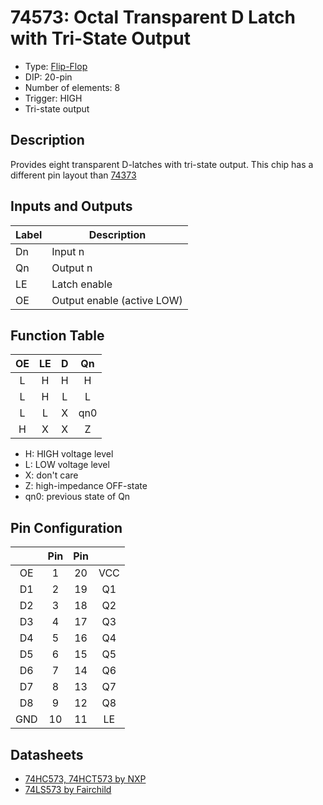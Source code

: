 # 74573: Octal Transparent D Latch with Tri-State Output

- Type: [Flip-Flop](flip_flops.md)
- DIP: 20-pin
- Number of elements: 8
- Trigger: HIGH
- Tri-state output

## Description

Provides eight transparent D-latches with tri-state output. This chip has a
different pin layout than [74373](74373.md)

## Inputs and Outputs

| Label | Description                |
|:----- | -------------------------- |
| Dn    | Input n                    |
| Qn    | Output n                   |
| LE    | Latch enable               |
| OE    | Output enable (active LOW) |

## Function Table

| OE  | LE  | D   | Qn  |
|:---:|:---:|:---:|:---:|
| L   | H   | H   | H   |
| L   | H   | L   | L   |
| L   | L   | X   | qn0 |
| H   | X   | X   | Z   |

- H: HIGH voltage level
- L: LOW voltage level
- X: don't care
- Z: high-impedance OFF-state
- qn0: previous state of Qn

## Pin Configuration

|     | Pin | Pin |     |
|:---:|:---:|:---:|:---:|
| OE  |   1 |  20 | VCC |
| D1  |   2 |  19 | Q1  |
| D2  |   3 |  18 | Q2  |
| D3  |   4 |  17 | Q3  |
| D4  |   5 |  16 | Q4  |
| D5  |   6 |  15 | Q5  |
| D6  |   7 |  14 | Q6  |
| D7  |   8 |  13 | Q7  |
| D8  |   9 |  12 | Q8  |
| GND |  10 |  11 | LE  |

## Datasheets

- [74HC573, 74HCT573 by NXP](http://www.nxp.com/documents/data_sheet/74HC_HCT573.pdf)
- [74LS573 by Fairchild](https://www.futurlec.com/Datasheet/74ls/74LS573.pdf)
